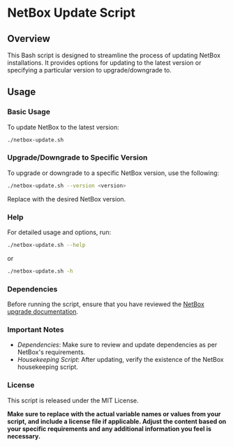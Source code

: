 # NetBox Update Script
## Overview
This Bash script is designed to streamline the process of updating NetBox installations. It provides options for updating to the latest version or specifying a particular version to upgrade/downgrade to.

## Usage
### Basic Usage
To update NetBox to the latest version:

```bash
./netbox-update.sh
```

### Upgrade/Downgrade to Specific Version
To upgrade or downgrade to a specific NetBox version, use the following:

```bash
./netbox-update.sh --version <version>
```
Replace <version> with the desired NetBox version.

### Help
For detailed usage and options, run:

```bash
./netbox-update.sh --help
```

or

```bash
./netbox-update.sh -h
```

### Dependencies
Before running the script, ensure that you have reviewed the [NetBox upgrade documentation](https://github.com/netbox-community/netbox/blob/develop/docs/installation/upgrading.md).

### Important Notes
* _Dependencies_: Make sure to review and update dependencies as per NetBox's requirements.
* _Housekeeping Script_: After updating, verify the existence of the NetBox housekeeping script.

### License
This script is released under the MIT License.

__Make sure to replace <version> with the actual variable names or values from your script, and include a license file if applicable. Adjust the content based on your specific requirements and any additional information you feel is necessary.__
